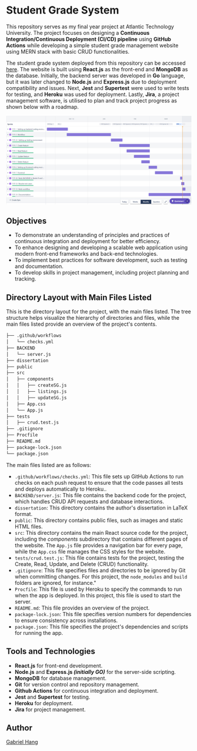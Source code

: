 # Student Grade System
This repository serves as my final year project at Atlantic Technology University. The project focuses on designing a **Continuous Integration/Continuous Deployment (CI/CD) pipeline** using **GitHub Actions** while developing a simple student grade management website using MERN stack with basic CRUD functionalities.

The student grade system deployed from this repository can be accessed [here](https://student-grade-system.herokuapp.com/). The website is built using **React.js** as the front-end and **MongoDB** as the database. Initially, the backend server was developed in **Go** language, but it was later changed to **Node.js** and **Express.js** due to deployment compatibility and issues. Next, **Jest** and **Supertest** were used to write tests for testing, and **Heroku** was used for deployment. Lastly, **Jira**, a project management software, is utilised to plan and track project progress as shown below with a roadmap.

![Screenshot of the roadmap in Jira](./public/jira.png)

## Objectives
- To demonstrate an understanding of principles and practices of continuous integration and deployment for better efficiency.
- To enhance designing and developing a scalable web application using modern front-end frameworks and back-end technologies.
- To implement best practices for software development, such as testing and documentation.
- To develop skills in project management, including project planning and tracking.

## Directory Layout with Main Files Listed
This is the directory layout for the project, with the main files listed. The tree structure helps visualize the hierarchy of directories and files, while the main files listed provide an overview of the project's contents.

```bash
├── .github/workflows
│   └── checks.yml
├── BACKEND
│   └── server.js
├── dissertation
├── public
├── src
│   ├── components
│   │   ├── createSG.js
│   │   ├── listings.js
│   │   ├── updateSG.js
│   ├── App.css
│   └── App.js
├── tests
│   ├── crud.test.js
├── .gitignore
├── Procfile
├── README.md
├── package-lock.json
└── package.json
```

The main files listed are as follows:

- `.github/workflows/checks.yml`: This file sets up GitHub Actions to run checks on each push request to ensure that the code passes all tests and deploys automatically to Heroku..
- `BACKEND/server.js`: This file contains the backend code for the project, which handles CRUD API requests and database interactions.
- `dissertation`: This directory contains the author's dissertation in LaTeX format.
- `public`: This directory contains public files, such as images and static HTML files.
- `src`: This directory contains the main React source code for the project, including the *components* subdirectory that contains different pages of the website. The `App.js` file provides a navigation bar for every page, while the `App.css` file manages the CSS styles for the website.
- `tests/crud.test.js`: This file contains tests for the project, testing the Create, Read, Update, and Delete (CRUD) functionality.
- `.gitignore`: This file specifies files and directories to be ignored by Git when committing changes. For this project, the `node_modules` and `build` folders are ignored, for instance."
- `Procfile`: This file is used by Heroku to specify the commands to run when the app is deployed. In this project, this file is used to start the server.
- `README.md`: This file provides an overview of the project.
- `package-lock.json`: This file specifies version numbers for dependencies to ensure consistency across installations.
- `package.json`: This file specifies the project's dependencies and scripts for running the app.

## Tools and Technologies
- **React.js** for front-end development.
- **Node.js** and **Express.js _(initially GO)_** for the server-side scripting.
- **MongoDB** for database management.
- **Git** for version control and repository management.
- **Github Actions** for continuous integration and deployment.
- **Jest** and **Supertest** for testing.
- **Heroku** for deployment.
- **Jira** for project management.

## Author
[Gabriel Hang](https://github.com/gabhang)